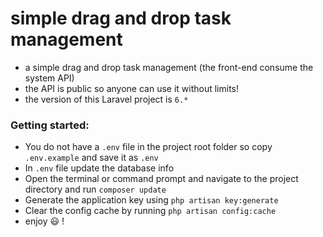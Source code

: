# simple drag and drop task management
* a simple drag and drop task management (the front-end consume the system API)
* the API is public so anyone can use it without limits!
* the version of this Laravel project is `6.*`

### Getting started:
* You do not have a `.env` file in the project root folder so copy `.env.example` and save it as `.env`
* In `.env` file update the database info
* Open the terminal or command prompt and navigate to the project directory and run `composer update`
* Generate the application key using `php artisan key:generate`
* Clear the config cache by running `php artisan config:cache`
* enjoy 😃 !
